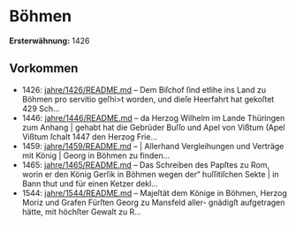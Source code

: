# Böhmen

**Ersterwähnung:** 1426

## Vorkommen
- 1426: [jahre/1426/README.md](../jahre/1426/README.md) – Dem Biſchof ſind etlihe ins Land zu Böhmen pro
servitio geſhi>t worden, und dieſe Heerfahrt hat gekoſtet
429 Sch...
- 1446: [jahre/1446/README.md](../jahre/1446/README.md) – da Herzog Wilhelm im Lande Thüringen zum Anhang |
gehabt hat die Gebrüder Buſſo und Apel von Vißtum
(Apel Vißtum ſchalt 1447 den Herzog Frie...
- 1459: [jahre/1459/README.md](../jahre/1459/README.md) – |
Allerhand Vergleihungen und Verträge mit König |
Georg in Böhmen zu finden...
- 1465: [jahre/1465/README.md](../jahre/1465/README.md) – Das Schreiben des Papſtes zu Rom, worin er den
König Gerſik in Böhmen wegen der“ huſſitiſchen Sekte |
in Bann thut und für einen Ketzer dekl...
- 1544: [jahre/1544/README.md](../jahre/1544/README.md) – Majeſtät dem Könige in Böhmen, Herzog
Moriz und Grafen Fürſten Georg zu Mansfeld aller-
gnädigſt aufgetragen hätte, mit höchſter Gewalt zu R...
